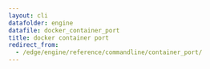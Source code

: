 ```yaml
---
layout: cli
datafolder: engine
datafile: docker_container_port
title: docker container port
redirect_from:
  - /edge/engine/reference/commandline/container_port/
---
```

